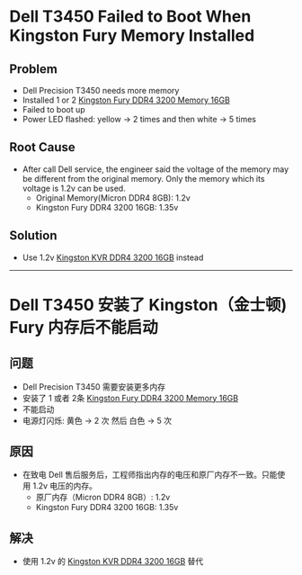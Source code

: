 # Dell T3450 Failed to Boot When Kingston Fury Memory Installed

## Problem
* Dell Precision T3450 needs more memory
* Installed 1 or 2 [Kingston Fury DDR4 3200 Memory 16GB](https://item.jd.com/100007628368.html)
* Failed to boot up
* Power LED flashed: yellow -> 2 times and then white -> 5 times

## Root Cause
* After call Dell service, the engineer said the voltage of the memory may be different from the original memory. Only the memory which its voltage is 1.2v can be used.
  * Original Memory(Micron DDR4 8GB): 1.2v
  * Kingston Fury DDR4 3200 16GB: 1.35v

## Solution
* Use 1.2v [Kingston KVR DDR4 3200 16GB](https://item.jd.com/100014448188.html) instead

-------------------

# Dell T3450 安装了 Kingston（金士顿) Fury 内存后不能启动

## 问题
* Dell Precision T3450 需要安装更多内存
* 安装了 1 或者 2条 [Kingston Fury DDR4 3200 Memory 16GB](https://item.jd.com/100007628368.html)
* 不能启动
* 电源灯闪烁: 黄色 -> 2 次 然后 白色 -> 5 次

## 原因
* 在致电 Dell 售后服务后，工程师指出内存的电压和原厂内存不一致。只能使用 1.2v 电压的内存。
  * 原厂内存（Micron DDR4 8GB）: 1.2v
  * Kingston Fury DDR4 3200 16GB: 1.35v

## 解决
* 使用 1.2v 的 [Kingston KVR DDR4 3200 16GB](https://item.jd.com/100014448188.html) 替代
